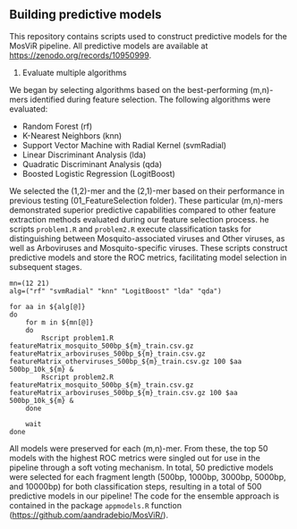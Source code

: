 ## Building predictive models

This repository contains scripts used to construct predictive models for the MosViR pipeline. All predictive models are available at https://zenodo.org/records/10950999. 

1. Evaluate multiple algorithms

We began by selecting algorithms based on the best-performing (m,n)-mers identified during feature selection. The following algorithms were evaluated:

- Random Forest (rf)
- K-Nearest Neighbors (knn)
- Support Vector Machine with Radial Kernel (svmRadial)
- Linear Discriminant Analysis (lda)
- Quadratic Discriminant Analysis (qda)
- Boosted Logistic Regression (LogitBoost)

We selected the (1,2)-mer and the (2,1)-mer based on their performance in previous testing (01_FeatureSelection folder). These particular (m,n)-mers demonstrated superior predictive capabilities compared to other feature extraction methods evaluated during our feature selection process. he scripts `problem1.R` and `problem2.R` execute classification tasks for distinguishing between Mosquito-associated viruses and Other viruses, as well as Arboviruses and Mosquito-specific viruses. These scripts construct predictive models and store the ROC metrics, facilitating model selection in subsequent stages.

```
mn=(12 21)
alg=("rf" "svmRadial" "knn" "LogitBoost" "lda" "qda")

for aa in ${alg[@]}
do
	for m in ${mn[@]}
	do
		Rscript problem1.R featureMatrix_mosquito_500bp_${m}_train.csv.gz featureMatrix_arboviruses_500bp_${m}_train.csv.gz featureMatrix_otherviruses_500bp_${m}_train.csv.gz 100 $aa 500bp_10k_${m} &
		Rscript problem2.R featureMatrix_mosquito_500bp_${m}_train.csv.gz featureMatrix_arboviruses_500bp_${m}_train.csv.gz 100 $aa 500bp_10k_${m} &
	done

	wait
done
```

All models were preserved for each (m,n)-mer. From these, the top 50 models with the highest ROC metrics were singled out for use in the pipeline through a soft voting mechanism. In total, 50 predictive models were selected for each fragment length (500bp, 1000bp, 3000bp, 5000bp, and 10000bp) for both classification steps, resulting in a total of 500 predictive models in our pipeline! The code for the ensemble approach is contained in the package `appmodels.R` function (https://github.com/aandradebio/MosViR/). 


